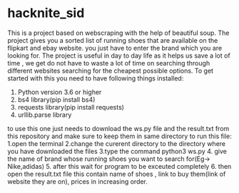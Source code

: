 # hacknite_sid

This is a project based on webscraping with the help of beautiful soup.
The project gives you a sorted list of running shoes that are available on the flipkart and ebay website. you just have to enter the brand which you are looking for.
The project is useful in day to day life as it helps us save a lot of time , we get do not have to waste a lot of time on searching through different websites searching for the cheapest possible options.
To get started with this you need to have following things installed:
1. Python version 3.6 or higher
2. bs4 library(pip install bs4)
3. requests library(pip install requests)
4. urllib.parse library

to use this one just needs to download the ws.py file and the result.txt from this repository and make sure to keep them in same directory
to run this file:
1.open the terminal
2.change the curerent directory to the directory where you have downloaded the files
3.type the command python3 ws.py
4. give the name of brand whose running shoes you want to search for(Eg-> Nike,adidas)
5. after this wait for program to be exceuted completely
6. then open the result.txt file this contain name of shoes , link to buy them(link of website they are on), prices in increasing order.

